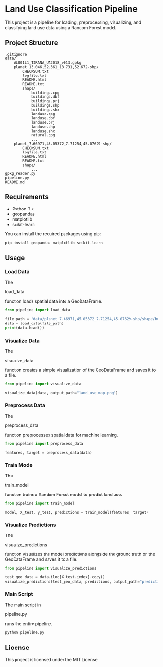 # Land Use Classification Pipeline

This project is a pipeline for loading, preprocessing, visualizing, and classifying land use data using a Random Forest model.

## Project Structure

```plaintext
.gitignore
data/
    AL001L1_TIRANA_UA2018_v013.gpkg
    planet_13.046,52.361_13.731,52.672-shp/
        CHECKSUM.txt
        logfile.txt
        README.html
        README.txt
        shape/
            buildings.cpg
            buildings.dbf
            buildings.prj
            buildings.shp
            buildings.shx
            landuse.cpg
            landuse.dbf
            landuse.prj
            landuse.shp
            landuse.shx
            natural.cpg
            ...
    planet_7.66971,45.05372_7.71254,45.07629-shp/
        CHECKSUM.txt
        logfile.txt
        README.html
        README.txt
        shape/
            ...
gpkg_reader.py
pipeline.py
README.md
```

## Requirements

- Python 3.x
- geopandas
- matplotlib
- scikit-learn

You can install the required packages using pip:

```sh
pip install geopandas matplotlib scikit-learn
```

## Usage

### Load Data

The

load_data

function loads spatial data into a GeoDataFrame.

```python
from pipeline import load_data

file_path = "data/planet_7.66971,45.05372_7.71254,45.07629-shp/shape/buildings.shp"
data = load_data(file_path)
print(data.head())
```

### Visualize Data

The

visualize_data

function creates a simple visualization of the GeoDataFrame and saves it to a file.

```python
from pipeline import visualize_data

visualize_data(data, output_path="land_use_map.png")
```

### Preprocess Data

The

preprocess_data

function preprocesses spatial data for machine learning.

```python
from pipeline import preprocess_data

features, target = preprocess_data(data)
```

### Train Model

The

train_model

function trains a Random Forest model to predict land use.

```python
from pipeline import train_model

model, X_test, y_test, predictions = train_model(features, target)
```

### Visualize Predictions

The

visualize_predictions

function visualizes the model predictions alongside the ground truth on the GeoDataFrame and saves it to a file.

```python
from pipeline import visualize_predictions

test_geo_data = data.iloc[X_test.index].copy()
visualize_predictions(test_geo_data, predictions, output_path="predictions_map.png")
```

### Main Script

The main script in

pipeline.py

runs the entire pipeline.

```sh
python pipeline.py
```

## License

This project is licensed under the MIT License.
